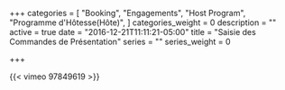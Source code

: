 +++
categories = [
  "Booking",
  "Engagements",
  "Host Program",
  "Programme d'Hôtesse(Hôte)",
]
categories_weight = 0
description = ""
active = true
date = "2016-12-21T11:11:21-05:00"
title = "Saisie des Commandes de Présentation"
series = ""
series_weight = 0

+++

{{< vimeo 97849619 >}}
